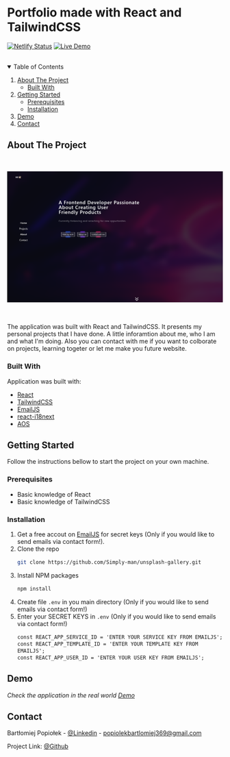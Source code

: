 # Portfolio made with React and TailwindCSS

[![Netlify Status](https://api.netlify.com/api/v1/badges/f76e5a48-bbb7-40ef-97cc-a6c417371c68/deploy-status)](https://app.netlify.com/sites/portfoliobp/deploys) [![Live Demo](https://img.shields.io/badge/demo-online-green.svg)](https://portfoliobp.netlify.app/)

<br/>
<!-- TABLE OF CONTENTS -->
<details open="open">
  <summary>Table of Contents</summary>
  <ol>
    <li>
      <a href="#about-the-project">About The Project</a>
      <ul>
        <li><a href="#built-with">Built With</a></li>
      </ul>
    </li>
    <li>
      <a href="#getting-started">Getting Started</a>
      <ul>
        <li><a href="#prerequisites">Prerequisites</a></li>
        <li><a href="#installation">Installation</a></li>
      </ul>
    </li>
    <li><a href="#demo">Demo</a></li>
    <li><a href="#contact">Contact</a></li>
  </ol>
</details>

<!-- ABOUT THE PROJECT -->

## About The Project

<br>
<p align="center">
<a href="https://portfoliobp.netlify.com" target="_blank"> <img src="screenshotForGithub/portfolio.png" width=600/></a>
</p>
<br>

The application was built with React and TailwindCSS. It presents my personal projects that I have done. A little inforamtion about me, who I am and what I'm doing. Also you can contact with me if you want to colborate on projects, learning togeter or let me make you future website.

### Built With

Application was built with:

-   [React](https://reactjs.org/)
-   [TailwindCSS](https://tailwindcss.com/)
-   [EmailJS](https://www.emailjs.com/)
-   [react-i18next]("https://react.i18next.com/")
-   [AOS]("https://michalsnik.github.io/aos/")

<!-- GETTING STARTED -->

## Getting Started

Follow the instructions bellow to start the project on your own machine.

### Prerequisites

-   Basic knowledge of React
-   Basic knowledge of TailwindCSS

### Installation

1. Get a free accout on [EmailJS](https://www.emailjs.com/) for secret keys (Only if you would like to send emails via contact form!).
2. Clone the repo
    ```sh
    git clone https://github.com/Simply-man/unsplash-gallery.git
    ```
3. Install NPM packages
    ```sh
    npm install
    ```
4. Create file `.env` in you main directory (Only if you would like to send emails via contact form!)
5. Enter your SECRET KEYS in `.env` (Only if you would like to send emails via contact form!)
    ```JS
    const REACT_APP_SERVICE_ID = 'ENTER YOUR SERVICE KEY FROM EMAILJS';
    const REACT_APP_TEMPLATE_ID = 'ENTER YOUR TEMPLATE KEY FROM EMAILJS';
    const REACT_APP_USER_ID = 'ENTER YOUR USER KEY FROM EMAILJS';
    ```

<!-- USAGE EXAMPLES -->

## Demo

_Check the application in the real world [Demo](https://portfoliobp.netlify.com)_

<!-- CONTACT -->

## Contact

Bartłomiej Popiołek - [@Linkedin](https://www.linkedin.com/in/bart%C5%82omiej-popio%C5%82ek-6394981b2/) - popiolekbartlomiej369@gmail.com

Project Link: [@Github](https://github.com/Simply-man/Portfolio)
